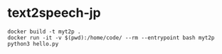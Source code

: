 # text2speech-jp
```
docker build -t myt2p .
docker run -it -v $(pwd):/home/code/ --rm --entrypoint bash myt2p
python3 hello.py
```


